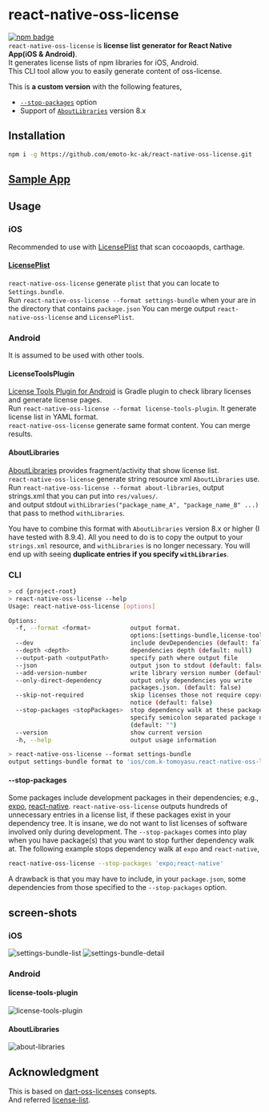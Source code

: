 # react-native-oss-license
[![npm badge](https://badge.fury.io/js/react-native-oss-license.svg)](https://www.npmjs.com/package/react-native-oss-license)  
`react-native-oss-license` is **license list generator for React Native App(iOS & Android)**.  
It generates license lists of npm libraries for iOS, Android.  
This CLI tool allow you to easily generate content of oss-license.

This is **a custom version** with the following features,
- [`--stop-packages`](#--stop-packages) option
- Support of [`AboutLibraries`](#aboutlibraries) version 8.x

## Installation
```sh
npm i -g https://github.com/emoto-kc-ak/react-native-oss-license.git
```

## [Sample App](https://github.com/k-tomoyasu/react-native-oss-license/tree/master/sample/) 

## Usage
### iOS
Recommended to use with [LicensePlist](https://github.com/mono0926/LicensePlist) that scan cocoaopds, carthage.  

#### [LicensePlist](https://github.com/mono0926/LicensePlist)
`react-native-oss-license` generate `plist` that you can locate to `Settings.bundle`.  
Run `react-native-oss-license --format settings-bundle` when your are in the directory that contains `package.json`
You can merge output `react-native-oss-license` and `LicensePlist`.

### Android
It is assumed to be used with other tools.

#### LicenseToolsPlugin
[License Tools Plugin for Android](https://github.com/cookpad/LicenseToolsPlugin) is Gradle plugin to check library licenses and generate license pages.  
Run `react-native-oss-license --format license-tools-plugin`.
It generate license list in YAML format.  
`react-native-oss-license` generate same format content. You can merge results.

#### AboutLibraries
[AboutLibraries](https://github.com/mikepenz/AboutLibraries) provides fragment/activity that show license list.  
`react-native-oss-license` generate string resource xml `AboutLibraries` use.
Run `react-native-oss-license --format about-libraries`, output strings.xml that you can put into `res/values/`.  
and output stdout `withLibraries("package_name_A", "package_name_B" ...)` that pass to method `withLibraries`.

You have to combine this format with `AboutLibraries` version 8.x or higher (I have tested with 8.9.4).
All you need to do is to copy the output to your `strings.xml` resource, and `withLibraries` is no longer necessary.
You will end up with seeing **duplicate entries if you specify `withLibraries`**.

### CLI
```sh
> cd {project-root}
> react-native-oss-license --help
Usage: react-native-oss-license [options]

Options:
  -f, --format <format>           output format.
                                  options:[settings-bundle,license-tools-plugin,about-libraries]
  --dev                           include devDependencies (default: false)
  --depth <depth>                 dependencies depth (default: null)
  --output-path <outputPath>      specify path where output file
  --json                          output json to stdout (default: false)
  --add-version-number            write library version number (default: false)
  --only-direct-dependency        output only dependencies you write
                                  packages.json. (default: false)
  --skip-not-required             skip licenses those not require copyright
                                  notice (default: false)
  --stop-packages <stopPackages>  stop dependency walk at these packages.
                                  specify semicolon separated package names
                                  (default: "")
  --version                       show current version
  -h, --help                      output usage information

> react-native-oss-license --format settings-bundle
output settings-bundle format to 'ios/com.k-tomoyasu.react-native-oss-license.Output'
```

#### --stop-packages

Some packages include development packages in their dependencies; e.g., [expo](https://github.com/expo/expo/tree/master/packages/expo), [react-native](https://github.com/facebook/react-native).
`react-native-oss-license` outputs hundreds of unnecessary entries in a license list, if these packages exist in your dependency tree.
It is insane, we do not want to list licenses of software involved only during development.
The `--stop-packages` comes into play when you have package(s) that you want to stop further dependency walk at.
The following example stops dependency walk at `expo` and `react-native`,

```sh
react-native-oss-license --stop-packages 'expo;react-native'
```

A drawback is that you may have to include, in your `package.json`, some dependencies from those specified to the `--stop-packages` option.

## screen-shots
### iOS
![settings-bundle-list](screenshots/settings-bundle-list.png)
![settings-bundle-detail](screenshots/settings-bundle-detail.png)

### Android
#### license-tools-plugin
![license-tools-plugin](screenshots/license-tools-plugin.png)

#### AboutLibraries
![about-libraries](screenshots/about-libraries.png)

## Acknowledgment
This is based on [dart-oss-licenses](https://github.com/ko2ic/dart_oss_licenses) consepts.  
And referred [license-list](https://github.com/yami-beta/license-list).
